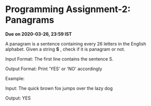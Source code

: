 #
# Programming Assignment-2: Panagrams

**Due on 2020-03-26, 23:59 IST**

A panagram is a sentence containing every 26 letters in the English alphabet. Given a string  **S** , check if it is panagram or not.

 Input Format:
 The first line contains the sentence S.

 Output Format:
 Print &#39;YES&#39; or &#39;NO&#39; accordingly

 Example:

 Input:
 The quick brown fox jumps over the lazy dog

 Output:
 YES
